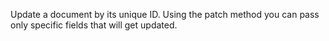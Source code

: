 Update a document by its unique ID. Using the patch method you can pass only specific fields that will get updated.